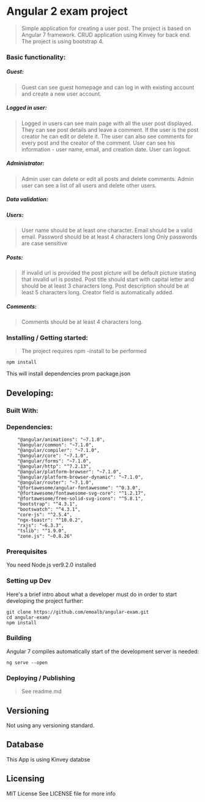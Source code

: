# Angular 2 exam project

>Simple application for creating a user post.
>The project is based on Angular 7 framework.
>CRUD application  using Kinvey for back end.
>The project is using bootstrap 4.

### Basic functionality:

##### Guest:

>Guest can see guest homepage and can log in with existing account and create a new user account.

##### Logged in user:

>Logged in users can see main page with all the user post displayed.
>They can see post details and leave a comment.
>If the user is the post creator he can edit or delete it.
>The user can also see comments for every post and the creator of the comment.
>User can see his information - user name, email, and creation date.
>User can logout.

##### Administrator:

>Admin user can delete or edit all posts and delete comments.
>Admin user can see a list of all users and delete other users.

##### Data validation:

##### Users:

>User name should be at least one character.
>Email should be a valid email.
>Password should be at least 4 characters long
>Only passwords are case sensitive

##### Posts:

>If invalid url is provided the post picture will be default picture stating that invalid url is posted.
>Post title should start with capital letter and should be at least 3 characters long.
>Post description should be at least 5 characters long.
>Creator field is automatically added.

##### Comments:

>Comments should be at least 4 characters long.

### Installing  / Getting started:

>The project requires npm -install to be performed

```shell
npm install
```
This will install dependencies prom package.json

## Developing:

### Built With:

### Dependencies:

        "@angular/animations": "~7.1.0",
        "@angular/common": "~7.1.0",
        "@angular/compiler": "~7.1.0",
        "@angular/core": "~7.1.0",
        "@angular/forms": "~7.1.0",
        "@angular/http": "^7.2.13",
        "@angular/platform-browser": "~7.1.0",
        "@angular/platform-browser-dynamic": "~7.1.0",
        "@angular/router": "~7.1.0",
        "@fortawesome/angular-fontawesome": "^0.3.0",
        "@fortawesome/fontawesome-svg-core": "^1.2.17",
        "@fortawesome/free-solid-svg-icons": "^5.8.1",
        "bootstrap": "^4.3.1",
        "bootswatch": "^4.3.1",
        "core-js": "^2.5.4",
        "ngx-toastr": "^10.0.2",
        "rxjs": "~6.3.3",
        "tslib": "^1.9.0",
        "zone.js": "~0.8.26"

### Prerequisites
You need Node.js ver9.2.0 installed

### Setting up Dev

Here's a brief intro about what a developer must do in order to start developing
the project further:

```shell
git clone https://github.com/emoalb/angular-exam.git
cd angular-exam/
npm install
```


### Building

Angular 7 compiles automatically start of the development server is needed:

```shell
ng serve --open
```


### Deploying / Publishing

>See readme.md

## Versioning

Not using any versioning standard.

## Database

This App is using Kinvey databse
## Licensing

MIT License 
See LICENSE file for more info

